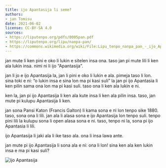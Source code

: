 ```yaml
---
title: ijo Apantasija li seme?
authors:
- jan Tomisu
date: 2021-06-02
license: CC-BY-SA 4.0
sources:
- https://liputenpo.org/pdfs/0005pan.pdf
- https://liputenpo.org/lipu/nanpa-pan/
- https://commons.wikimedia.org/wiki/File:Lipu_tenpo_nanpa_pan_-_ijo_Apantasija.png
---
```


jan mute li ken pini e oko li lukin e sitelen insa ona. taso jan pi mute lili li ken ala lukin insa. nimi ni li ijo “Apantasija”.

jan li jo e ijo Apantasija la, jan li pini e oko li lukin e ala. pimeja taso li lon. sina toki e ni: “o lukin insa e sina lon ma pi kasi suli” la jan pi ijo Apantasia li ken pilin sama ona lon ma pi kasi suli. taso ona li ken ala lukin e ni.

ken la, jan pi ijo Apantasija li ken ala kute insa li ken ala pilin insa. taso, jan mute pi kulupu Apantasija li ken.

jan sona Pansi Katon (Francis Galton) li kama sona e ni lon tenpo sike 1880. taso, sona ona li lili. jan ala li alasa sona e ijo Apantasija lon tenpo suli. tenpo pini lili la kulupu sona li open alasa sona e ni. taso, tenpo ni la, sona pi ijo Apantasia li lili.

ijo Apantasija li jaki ala li ike taso ala. ona li insa lawa ante.

jan mute pi ijo Apantasija li sona ala e ni: ona li lon! sina ken ala ken lukin insa e ma pi kasi suli?

![ijo Apantasija](https://upload.wikimedia.org/wikipedia/commons/1/13/Lipu_tenpo_nanpa_pan_-_ijo_Apantasija.png)
